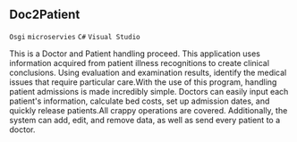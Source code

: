 ## Doc2Patient
`Osgi` `microservies` `C#` `Visual Studio`

This is a Doctor and Patient handling proceed.
This application uses information acquired from patient illness recognitions to create clinical 
conclusions. Using evaluation and examination results, identify the medical issues that require 
particular care.With the use of this program, handling patient admissions is made incredibly simple.
Doctors can easily input each patient's information, calculate bed costs, set up admission dates, and
quickly release patients.All crappy operations are covered. Additionally, the system can add, edit, 
and
remove data, as well as send every patient to a doctor. 
 
